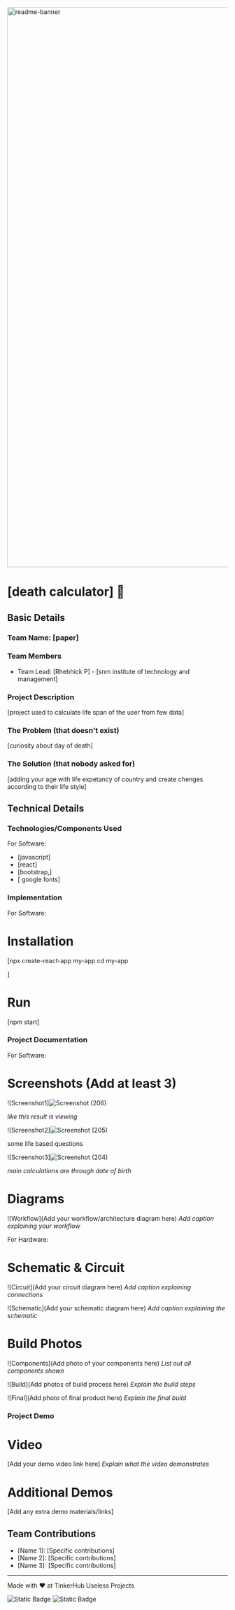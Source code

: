 <img width="1280" alt="readme-banner" src="https://github.com/user-attachments/assets/35332e92-44cb-425b-9dff-27bcf1023c6c">

# [death calculator] 🎯


## Basic Details
### Team Name: [paper]


### Team Members
- Team Lead: [Rhebhick P] - [snm institute of technology and management]


### Project Description
[project used to calculate life span of the user from few data]

### The Problem (that doesn't exist)
[curiosity about day of death]

### The Solution (that nobody asked for)
[adding your age with life expetancy of country and create chenges according to their life style]

## Technical Details
### Technologies/Components Used
For Software:
- [javascript]
- [react]
- [bootstrap,]
- [ google fonts]


### Implementation
For Software:
# Installation
[npx create-react-app my-app
cd my-app

]

# Run
[npm start]

### Project Documentation
For Software:

# Screenshots (Add at least 3)
![Screenshot1]![Screenshot (206)](https://github.com/user-attachments/assets/d87c217e-ae29-4427-b2b6-b67bea6c266a)

*like this result is viewing*

![Screenshot2]![Screenshot (205)](https://github.com/user-attachments/assets/56ba8f1a-92ef-45ed-8be8-d161a0b94dcf)

some life based questions

![Screenshot3]![Screenshot (204)](https://github.com/user-attachments/assets/8ffbf2c9-9e30-4ec7-9a99-9c98040fced0)

*main calculations are through date of birth*

# Diagrams
![Workflow](Add your workflow/architecture diagram here)
*Add caption explaining your workflow*

For Hardware:

# Schematic & Circuit
![Circuit](Add your circuit diagram here)
*Add caption explaining connections*

![Schematic](Add your schematic diagram here)
*Add caption explaining the schematic*

# Build Photos
![Components](Add photo of your components here)
*List out all components shown*

![Build](Add photos of build process here)
*Explain the build steps*

![Final](Add photo of final product here)
*Explain the final build*

### Project Demo
# Video
[Add your demo video link here]
*Explain what the video demonstrates*

# Additional Demos
[Add any extra demo materials/links]

## Team Contributions
- [Name 1]: [Specific contributions]
- [Name 2]: [Specific contributions]
- [Name 3]: [Specific contributions]

---
Made with ❤️ at TinkerHub Useless Projects 

![Static Badge](https://img.shields.io/badge/TinkerHub-24?color=%23000000&link=https%3A%2F%2Fwww.tinkerhub.org%2F)
![Static Badge](https://img.shields.io/badge/UselessProject--24-24?link=https%3A%2F%2Fwww.tinkerhub.org%2Fevents%2FQ2Q1TQKX6Q%2FUseless%2520Projects)
